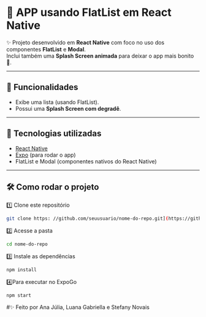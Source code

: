# 🌷 APP usando FlatList em React Native

✨ Projeto desenvolvido em **React Native** com foco no uso dos componentes **FlatList** e **Modal**.  
Inclui também uma **Splash Screen animada** para deixar o app mais bonito 💖.

---

## 📱 Funcionalidades
- Exibe uma lista (usando FlatList).
- Possui uma **Splash Screen com degradê**.

---

## 🚀 Tecnologias utilizadas
- [React Native](https://reactnative.dev/)
- [Expo](https://expo.dev/) (para rodar o app)
- FlatList e Modal (componentes nativos do React Native)

---

## 🛠 Como rodar o projeto
1️⃣ Clone este repositório
```bash
git clone https: //github.com/seuusuario/nome-do-repo.git](https://github.com/stefanynovais/MeuAppTcc.git)
  ```
2️⃣ Acesse a pasta
```bash
cd nome-do-repo
  ```
3️⃣ Instale as dependências
```bash
npm install
  ```
4️⃣Para executar no ExpoGo
```bash
npm start
  ```


#✨ Feito por Ana Júlia, Luana Gabriella e Stefany Novais

